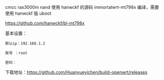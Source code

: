 

cmcc rax3000m nand 使用 hanwckf 的源码 immortalwrt-mt798x 编译，需要使用 hanwckf 版 uboot

https://github.com/hanwckf/bl-mt798x

基本设置：

    默认ip：192.168.1.2

    账号 ：root

    密码：

下载地址：https://github.com/Huanyueyichen/build-openwrt/releases
